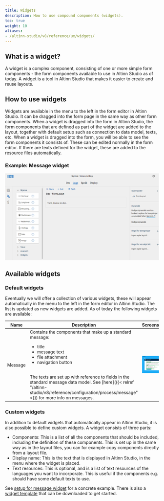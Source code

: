 ```yaml
---
title: Widgets
description: How to use compound components (widgets).
toc: true
weight: 10
aliases:
- /altinn-studio/v8/reference/ux/widgets/
---
```


## What is a widget?
A widget is a complex component, consisting of one or more simple form components - the form components available to use in
Altinn Studio as of today. A widget is a tool in Altinn Studio that makes it easier to create and reuse layouts.

## How to use widgets
Widgets are available in the menu to the left in the form editor in Altinn Studio. It can be dragged into the form page in the same way as other form components.
When a widget is dragged into the form in Altinn Studio, the form components that are defined as part of the widget are added to the layout, together with
default setup such as connection to data model, texts, etc. When a widget is dragged into the form, you will be able to see the form components it consists of.
These can be edited normally in the form editor.
If there are texts defined for the widget, these are added to the resource files automatically.

### Example: Message widget

![Message widget is added to form](message-widget.gif "Message widget is added to form")

## Available widgets

### Default widgets
Eventually we will offer a collection of various widgets, these will appear automatically in the menu to the left in the form editor in Altinn Studio.
The list is updated as new widgets are added. As of today the following widgets are available:

| Name | Description | Screenshot  | 
| ---- | ----------- | ----------- | 
| Message | Contains the components that make up a standard message:<br><ul> <li>title<br><li>message text<br><li>file attachment<br><li>navigation button</ul><br> The texts are set up with reference to fields in the standard message data model. See [here]({{< relref "/altinn-studio/v8/reference/configuration/process/message" >}}) for more info on messages. | ![Default message](message-app.png) | 

### Custom widgets
In addition to default widgets that automatically appear in Altinn Studio, it is also possible to define custom widgets. A widget consists of three parts:

- Components: This is a list of all the components that should be included, including the definition of these components. This is set up in the same way as in the layout files, you can for example copy components directly from a layout file.
- Display name: This is the text that is displayed in Altinn Studio, in the menu where the widget is placed.
- Text resources: This is optional, and is a list of text resources of the languages you want to incorporate. This is useful if the components e.g. should have some default texts to use.

See [setup for message widget](https://altinncdn.no/altinn-apps/widgets/message.json) for a concrete example. There is also a [widget template](https://altinncdn.no/altinn-apps/widgets/widget-template.json) that can be downloaded to get started.
